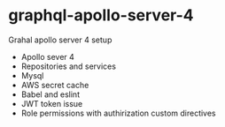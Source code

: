 # graphql-apollo-server-4
Grahal apollo server 4 setup
- Apollo sever 4
- Repositories and services
- Mysql 
- AWS secret cache
- Babel and eslint
- JWT token issue
- Role permissions with authirization custom directives

